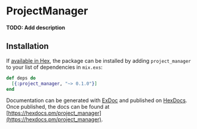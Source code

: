 # ProjectManager

**TODO: Add description**

## Installation

If [available in Hex](https://hex.pm/docs/publish), the package can be installed
by adding `project_manager` to your list of dependencies in `mix.exs`:

```elixir
def deps do
  [{:project_manager, "~> 0.1.0"}]
end
```

Documentation can be generated with [ExDoc](https://github.com/elixir-lang/ex_doc)
and published on [HexDocs](https://hexdocs.pm). Once published, the docs can
be found at [https://hexdocs.pm/project_manager](https://hexdocs.pm/project_manager).

